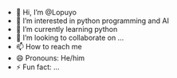 - 👋 Hi, I’m @Lopuyo
- 👀 I’m interested in python programming and AI
- 🌱 I’m currently learning python
- 💞️ I’m looking to collaborate on ...
- 📫 How to reach me 
- 😄 Pronouns: He/him
- ⚡ Fun fact: ...

<!---
Lopuyo/Lopuyo is a ✨ special ✨ repository because its `README.md` (this file) appears on your GitHub profile.
You can click the Preview link to take a look at your changes.
--->
